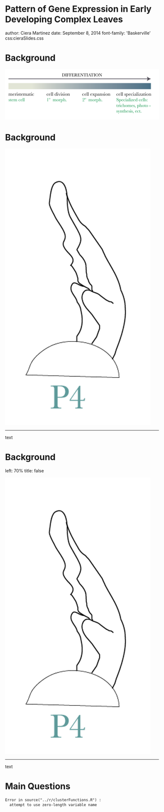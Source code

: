 Pattern of Gene Expression in Early Developing Complex Leaves
========================================================
author: Ciera Martinez
date: September 8, 2014
font-family: 'Baskerville'
css:cieraSlides.css

Background
========================================================

![cell differentiation](images/img7.png)


Background
========================================================

![cell differentiation](images/img5.png)
***
text

Background
========================================================
left: 70%
title: false

![cell differentiation](images/img5.png)
***
text

Main Questions
========================================================




























```
Error in source("../r/clusterFunctions.R") : 
  attempt to use zero-length variable name
```
